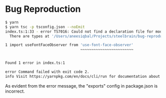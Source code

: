 # Bug Reproduction

```sh
$ yarn
$ yarn tsc -p tsconfig.json --noEmit
index.ts:1:33 - error TS7016: Could not find a declaration file for module 'use-font-face-observer'. '/Users/aneesiqbal/Projects/steelbrain/bug-reproduction-2024-10-use-font-face-observer/node_modules/use-font-face-observer/dist/index.modern.js' implicitly has an 'any' type.
  There are types at '/Users/aneesiqbal/Projects/steelbrain/bug-reproduction-2024-10-use-font-face-observer/node_modules/use-font-face-observer/dist/index.d.ts', but this result could not be resolved when respecting package.json "exports". The 'use-font-face-observer' library may need to update its package.json or typings.

1 import useFontFaceObserver from 'use-font-face-observer'
                                  ~~~~~~~~~~~~~~~~~~~~~~~~


Found 1 error in index.ts:1

error Command failed with exit code 2.
info Visit https://yarnpkg.com/en/docs/cli/run for documentation about this command.
```


As evident from the error message, the "exports" config in package.json is incorrect.
